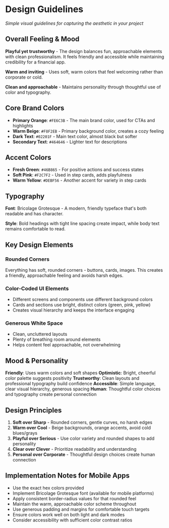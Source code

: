 # Design Guidelines

*Simple visual guidelines for capturing the aesthetic in your project*

## Overall Feeling & Mood

**Playful yet trustworthy** - The design balances fun, approachable elements with clean professionalism. It feels friendly and accessible while maintaining credibility for a financial app.

**Warm and inviting** - Uses soft, warm colors that feel welcoming rather than corporate or cold.

**Clean and approachable** - Maintains personality through thoughtful use of color and typography.

## Core Brand Colors

- **Primary Orange**: `#FE6C3B` - The main brand color, used for CTAs and highlights
- **Warm Beige**: `#F8F2EB` - Primary background color, creates a cozy feeling
- **Dark Text**: `#02201F` - Main text color, almost black but softer
- **Secondary Text**: `#464646` - Lighter text for descriptions

## Accent Colors

- **Fresh Green**: `#46B865` - For positive actions and success states
- **Soft Pink**: `#F2C7F2` - Used in step cards, adds playfulness
- **Warm Yellow**: `#DEBF56` - Another accent for variety in step cards

## Typography

**Font**: Bricolage Grotesque - A modern, friendly typeface that's both readable and has character.

**Style**: Bold headings with tight line spacing create impact, while body text remains comfortable to read.

## Key Design Elements

### Rounded Corners

Everything has soft, rounded corners - buttons, cards, images. This creates a friendly, approachable feeling and avoids harsh edges.

### Color-Coded UI Elements

- Different screens and components use different background colors
- Cards and sections use bright, distinct colors (green, pink, yellow)
- Creates visual hierarchy and keeps the interface engaging

### Generous White Space

- Clean, uncluttered layouts
- Plenty of breathing room around elements
- Helps content feel approachable, not overwhelming

## Mood & Personality

**Friendly**: Uses warm colors and soft shapes
**Optimistic**: Bright, cheerful color palette suggests positivity
**Trustworthy**: Clean layouts and professional typography build confidence
**Accessible**: Simple language, clear visual hierarchy, generous spacing
**Human**: Thoughtful color choices and typography create personal connection

## Design Principles

1. **Soft over Sharp** - Rounded corners, gentle curves, no harsh edges
2. **Warm over Cool** - Beige backgrounds, orange accents, avoid cold blues/grays
3. **Playful over Serious** - Use color variety and rounded shapes to add personality
4. **Clear over Clever** - Prioritize readability and understanding
5. **Personal over Corporate** - Thoughtful design choices create human connection

## Implementation Notes for Mobile Apps

- Use the exact hex colors provided
- Implement Bricolage Grotesque font (available for mobile platforms)
- Apply consistent border-radius values for that rounded feel
- Maintain the warm, approachable color scheme throughout
- Use generous padding and margins for comfortable touch targets
- Ensure colors work well on both light and dark modes
- Consider accessibility with sufficient color contrast ratios
